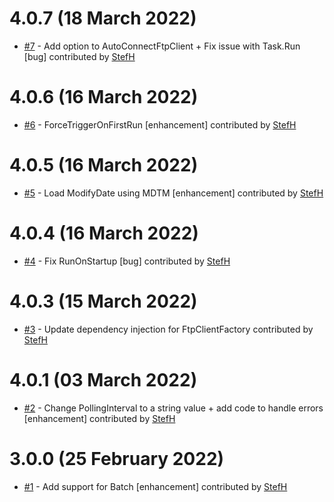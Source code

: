 # 4.0.7 (18 March 2022)
- [#7](https://github.com/StefH/WebJobs.Extensions.Ftp/pull/7) - Add option to AutoConnectFtpClient + Fix issue with Task.Run [bug] contributed by [StefH](https://github.com/StefH)

# 4.0.6 (16 March 2022)
- [#6](https://github.com/StefH/WebJobs.Extensions.Ftp/pull/6) - ForceTriggerOnFirstRun [enhancement] contributed by [StefH](https://github.com/StefH)

# 4.0.5 (16 March 2022)
- [#5](https://github.com/StefH/WebJobs.Extensions.Ftp/pull/5) - Load ModifyDate using MDTM [enhancement] contributed by [StefH](https://github.com/StefH)

# 4.0.4 (16 March 2022)
- [#4](https://github.com/StefH/WebJobs.Extensions.Ftp/pull/4) - Fix RunOnStartup [bug] contributed by [StefH](https://github.com/StefH)

# 4.0.3 (15 March 2022)
- [#3](https://github.com/StefH/WebJobs.Extensions.Ftp/pull/3) - Update dependency injection for FtpClientFactory contributed by [StefH](https://github.com/StefH)

# 4.0.1 (03 March 2022)
- [#2](https://github.com/StefH/WebJobs.Extensions.Ftp/pull/2) - Change PollingInterval to a string value + add code to handle errors [enhancement] contributed by [StefH](https://github.com/StefH)

# 3.0.0 (25 February 2022)
- [#1](https://github.com/StefH/WebJobs.Extensions.Ftp/pull/1) - Add support for Batch [enhancement] contributed by [StefH](https://github.com/StefH)

